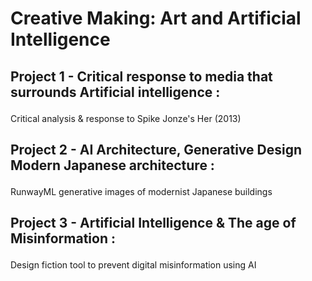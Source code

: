 # Creative Making: Art and Artificial Intelligence

## <p> Project 1 - Critical response to media that surrounds Artificial intelligence :
  
  Critical analysis & response to Spike Jonze's Her (2013) 
</p>


## <p> Project 2 - AI Architecture, Generative Design Modern Japanese architecture : 
RunwayML generative images of modernist Japanese buildings
</p>
  

## <p> Project 3 - Artificial Intelligence & The age of Misinformation : 
  
  Design fiction tool to prevent digital misinformation using AI

</p>
